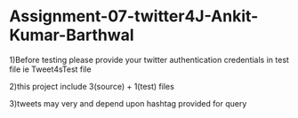 # Assignment-07-twitter4J-Ankit-Kumar-Barthwal

1)Before testing please provide your twitter authentication credentials in test file ie Tweet4sTest file

2)this project include 3(source) + 1(test) files

3)tweets may very and depend upon hashtag provided for query
